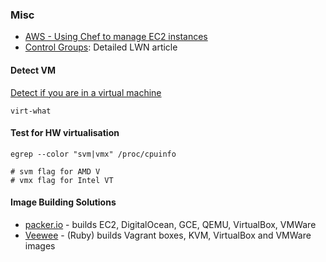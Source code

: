 ### Misc

-   [AWS - Using Chef to manage EC2
    instances](http://gerhardlazu.com/2010/08/using-chef-to-manage-amazon-ec2-instances-part1/)
-   [Control Groups](https://lwn.net/Articles/604609/): Detailed LWN
    article

#### Detect VM

[Detect if you are in a virtual
machine](http://people.redhat.com/~rjones/virt-what/)

    virt-what

#### Test for HW virtualisation

    egrep --color "svm|vmx" /proc/cpuinfo

    # svm flag for AMD V
    # vmx flag for Intel VT

#### Image Building Solutions

-   [packer.io](https://www.packer.io) - builds EC2, DigitalOcean, GCE,
    QEMU, VirtualBox, VMWare
-   [Veewee](https://github.com/jedi4ever/veewee) - (Ruby) builds
    Vagrant boxes, KVM, VirtualBox and VMWare images
